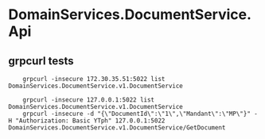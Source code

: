 ﻿# DomainServices.DocumentService.Api

## grpcurl tests
        grpcurl -insecure 172.30.35.51:5022 list DomainServices.DocumentService.v1.DocumentService

        grpcurl -insecure 127.0.0.1:5022 list DomainServices.DocumentService.v1.DocumentService
        grpcurl -insecure -d "{\"DocumentId\":\"1\",\"Mandant\":\"MP\"}" -H "Authorization: Basic YTph" 127.0.0.1:5022 DomainServices.DocumentService.v1.DocumentService/GetDocument
        